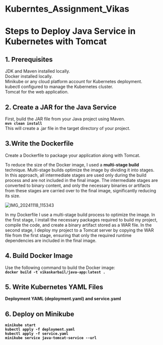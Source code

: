 # Kuberntes_Assignment_Vikas

# Steps to Deploy Java Service in Kubernetes with Tomcat
## 1. Prerequisites 
  JDK and Maven installed locally. <br>
  Docker installed locally.<br>
  Minikube or any cloud platform account for Kubernetes deployment.<br>
  kubectl configured to manage the Kubernetes cluster.<br>
  Tomcat for the web application.<br>
## 2. Create a JAR for the Java Service
First, build the JAR file from your Java project using Maven.<br>
<b>``mvn clean install``</b><br>
This will create a .jar file in the target directory of your project.
## 3.Write the Dockerfile
Create a Dockerfile to package your application along with Tomcat.

To reduce the size of the Docker image, I used a <b>multi-stage build</b> technique. Multi-stage builds optimize the image by dividing it into stages. In this approach, all intermediate stages are used only during the build process and are not included in the final image. The intermediate stages are converted to binary content, and only the necessary binaries or artifacts from these stages are carried over to the final image, significantly reducing its size.

![IMG_20241118_115343](https://github.com/user-attachments/assets/ea799cd5-c1ef-421e-9c91-3c2c3ff86433)


In my Dockerfile I use a multi-stage build process to optimize the image. In the first stage, I install the necessary packages required to build my project, compile the code, and create a binary artifact stored as a WAR file. In the second stage, I deploy my project to a Tomcat server by copying the WAR file from the first stage, ensuring that only the required runtime dependencies are included in the final image.

## 4. Build Docker Image
Use the following command to build the Docker image:<br>
<b> ```docker build -t vikaskarbail/java-app:latest .```<b>
## 5. Write Kubernetes YAML Files
Deployment YAML (deployment.yaml) and service.yaml
## 6. Deploy on Minikube
<b>```minikube start```</b><br>
<b>```kubectl apply -f deployment.yaml```</b><br>
```kubectl apply -f service.yaml```<br>
```minikube service java-tomcat-service --url```
